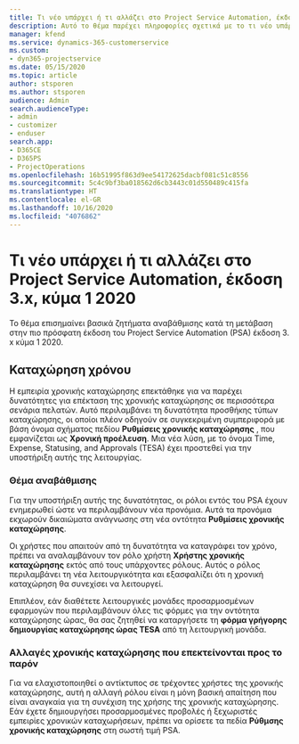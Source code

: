 ```yaml
---
title: Τι νέο υπάρχει ή τι αλλάζει στο Project Service Automation, έκδοση 3.x, κύμα 1 2020
description: Αυτό το θέμα παρέχει πληροφορίες σχετικά με το τι νέο υπάρχει και τι έχει αλλάξει στο Project Service Automation, έκδοση 3, κύμα 1 2020.
manager: kfend
ms.service: dynamics-365-customerservice
ms.custom:
- dyn365-projectservice
ms.date: 05/15/2020
ms.topic: article
author: stsporen
ms.author: stsporen
audience: Admin
search.audienceType:
- admin
- customizer
- enduser
search.app:
- D365CE
- D365PS
- ProjectOperations
ms.openlocfilehash: 16b51995f863d9ee54172625dacbf081c51c8556
ms.sourcegitcommit: 5c4c9bf3ba018562d6cb3443c01d550489c415fa
ms.translationtype: HT
ms.contentlocale: el-GR
ms.lasthandoff: 10/16/2020
ms.locfileid: "4076862"
---
```

# <a name="whats-new-or-changed-in-project-service-automation-version-3-wave-1-2020"></a>Τι νέο υπάρχει ή τι αλλάζει στο Project Service Automation, έκδοση 3.x, κύμα 1 2020
Το θέμα επισημαίνει βασικά ζητήματα αναβάθμισης κατά τη μετάβαση στην πιο πρόσφατη έκδοση του Project Service Automation (PSA) έκδοση 3. x κύμα 1 2020.

## <a name="time-entry"></a>Καταχώρηση χρόνου
Η εμπειρία χρονικής καταχώρησης επεκτάθηκε για να παρέχει δυνατότητες για επέκταση της χρονικής καταχώρησης σε περισσότερα σενάρια πελατών. Αυτό περιλαμβάνει τη δυνατότητα προσθήκης τύπων καταχώρησης, οι οποίοι πλέον οδηγούν σε συγκεκριμένη συμπεριφορά με βάση όνομα σχήματος πεδίου **Ρυθμίσεις χρονικής καταχώρησης** , που εμφανίζεται ως **Χρονική προέλευση**. Μια νέα λύση, με το όνομα Time, Expense, Statusing, and Approvals (TESA) έχει προστεθεί για την υποστήριξη αυτής της λειτουργίας.

### <a name="upgrade-consideration"></a>Θέμα αναβάθμισης
Για την υποστήριξη αυτής της δυνατότητας, οι ρόλοι εντός του PSA έχουν ενημερωθεί ώστε να περιλαμβάνουν νέα προνόμια. Αυτά τα προνόμια εκχωρούν δικαιώματα ανάγνωσης στη νέα οντότητα **Ρυθμίσεις χρονικής καταχώρησης**.

Οι χρήστες που απαιτούν από τη δυνατότητα να καταγράφει τον χρόνο, πρέπει να αναλαμβάνουν τον ρόλο χρήστη **Χρήστης χρονικής καταχώρησης** εκτός από τους υπάρχοντες ρόλους. Αυτός ο ρόλος περιλαμβάνει τη νέα λειτουργικότητα και εξασφαλίζει ότι η χρονική καταχώρηση θα συνεχίσει να λειτουργεί.

Επιπλέον, εάν διαθέτετε λειτουργικές μονάδες προσαρμοσμένων εφαρμογών που περιλαμβάνουν όλες τις φόρμες για την οντότητα καταχώρησης ώρας, θα σας ζητηθεί να καταργήσετε τη **φόρμα γρήγορης δημιουργίας καταχώρησης ώρας TESA** από τη λειτουργική μονάδα.

### <a name="currently-extended-time-entry-changes"></a>Αλλαγές χρονικής καταχώρησης που επεκτείνονται προς το παρόν
Για να ελαχιστοποιηθεί ο αντίκτυπος σε τρέχοντες χρήστες της χρονικής καταχώρησης, αυτή η αλλαγή ρόλου είναι η μόνη βασική απαίτηση που είναι αναγκαία για τη συνέχιση της χρήσης της χρονικής καταχώρησης. Εάν έχετε δημιουργήσει προσαρμοσμένες προβολές ή ξεχωριστές εμπειρίες χρονικών καταχωρήσεων, πρέπει να ορίσετε τα πεδία **Ρύθμσης χρονικής καταχώρησης** στη σωστή τιμή PSA.
